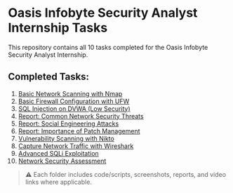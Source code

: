 # Oasis Infobyte Security Analyst Internship Tasks

This repository contains all 10 tasks completed for the Oasis Infobyte Security Analyst Internship.

## Completed Tasks:

1. [Basic Network Scanning with Nmap](https://github.com/Shivansh77074/OIBSIP/tree/main/Task%20-%201)
2. [Basic Firewall Configuration with UFW](./Task-2-UFW-Firewall/)
3. [SQL Injection on DVWA (Low Security)](./Task-3-SQLi-DVWA/)
4. [Report: Common Network Security Threats](./Task-4-Network-Threats-Report/)
5. [Report: Social Engineering Attacks](./Task-5-Social-Engineering-Report/)
6. [Report: Importance of Patch Management](./Task-6-Patch-Management/)
7. [Vulnerability Scanning with Nikto](./Task-7-Nikto-Scan/)
8. [Capture Network Traffic with Wireshark](./Task-8-Wireshark-Capture/)
9. [Advanced SQLi Exploitation](./Task-9-Advanced-SQLi/)
10. [Network Security Assessment](./Task-10-Network-Security-Assessment/)

> ⚠️ Each folder includes code/scripts, screenshots, reports, and video links where applicable.
